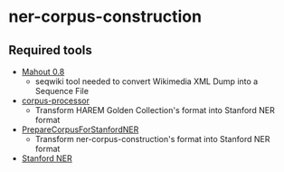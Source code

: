 ner-corpus-construction
=======================

Required tools
--------------

* [Mahout 0.8](http://mahout.apache.org)
   * seqwiki tool needed to convert Wikimedia XML Dump into a Sequence File
* [corpus-processor](https://github.com/crisweber/corpus-processor)
   * Transform HAREM Golden Collection's format into Stanford NER format
* [PrepareCorpusForStanfordNER](https://github.com/crisweber/PrepareCorpusForStanfordNER)
   * Transform ner-corpus-construction's format into Stanford NER format
* [Stanford NER](http://nlp.stanford.edu/software/CRF-NER.shtml)
